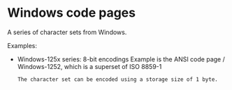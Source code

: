 # Windows code pages

A series of character sets from Windows.

Examples:
* Windows-125x series: 8-bit encodings
    Example is the ANSI code page / Windows-1252, which is a superset of ISO 8859-1

    ~~~admonish note title="Storage"
    The character set can be encoded using a storage size of 1 byte.
    ~~~
    